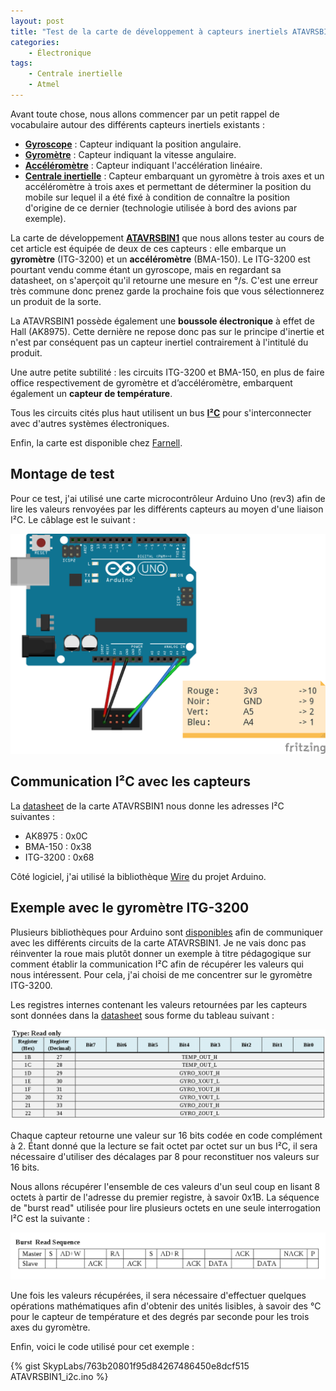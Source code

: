 ```yaml
---
layout: post
title: "Test de la carte de développement à capteurs inertiels ATAVRSBIN1 d'Atmel"
categories:
    - Électronique
tags:
    - Centrale inertielle
    - Atmel
---
```

Avant toute chose, nous allons commencer par un petit rappel de vocabulaire autour des différents capteurs inertiels existants :

* [**Gyroscope**][gyroscope] : Capteur indiquant la position angulaire.
* [**Gyromètre**][gyromètre] : Capteur indiquant la vitesse angulaire.
* [**Accéléromètre**][accéléromètre] : Capteur indiquant l'accélération linéaire.
* [**Centrale inertielle**][centrale_inertielle] : Capteur embarquant un gyromètre à trois axes et un accéléromètre à trois axes et permettant de déterminer la position du mobile sur lequel il a été fixé à condition de connaître la position d'origine de ce dernier (technologie utilisée à bord des avions par exemple).

La carte de développement [**ATAVRSBIN1**][ATAVRSBIN1] que nous allons tester au cours de cet article est équipée de deux de ces capteurs : elle embarque un **gyromètre** (ITG-3200) et un **accéléromètre** (BMA-150). Le ITG-3200 est pourtant vendu comme étant un gyroscope, mais en regardant sa datasheet, on s'aperçoit qu'il retourne une mesure en °/s. C'est une erreur très commune donc prenez garde la prochaine fois que vous sélectionnerez un produit de la sorte.

<!--more-->

La ATAVRSBIN1 possède également une **boussole électronique** à effet de Hall (AK8975). Cette dernière ne repose donc pas sur le principe d'inertie et n'est par conséquent pas un capteur inertiel contrairement à l'intitulé du produit.

Une autre petite subtilité : les circuits ITG-3200 et BMA-150, en plus de faire office respectivement de gyromètre et d’accéléromètre, embarquent également un **capteur de température**.

Tous les circuits cités plus haut utilisent un bus [**I²C**][i2c] pour s'interconnecter avec d'autres systèmes électroniques.

Enfin, la carte est disponible chez [Farnell][farnell].

## Montage de test

Pour ce test, j'ai utilisé une carte microcontrôleur Arduino Uno (rev3) afin de lire les valeurs renvoyées par les différents capteurs au moyen d'une liaison I²C. Le câblage est le suivant :

![Schéma du montage de test de la carte ATAVRSBIN1](/images/ATAVRSBIN1_wiring.png)

## Communication I²C avec les capteurs

La [datasheet][ATAVRSBIN1_datasheet] de la carte ATAVRSBIN1 nous donne les adresses I²C suivantes :

* AK8975 : 0x0C
* BMA-150 : 0x38
* ITG-3200 : 0x68

Côté logiciel, j'ai utilisé la bibliothèque [Wire][wire] du projet Arduino.

## Exemple avec le gyromètre ITG-3200

Plusieurs bibliothèques pour Arduino sont [disponibles][ATAVRSBIN1_libs] afin de communiquer avec les différents circuits de la carte ATAVRSBIN1. Je ne vais donc pas réinventer la roue mais plutôt donner un exemple à titre pédagogique sur comment établir la communication I²C afin de récupérer les valeurs qui nous intéressent. Pour cela, j'ai choisi de me concentrer sur le gyromètre ITG-3200.

Les registres internes contenant les valeurs retournées par les capteurs sont données dans la [datasheet][ITG3200_datasheet] sous forme du tableau suivant :

![Tableau des registres du ITG-3200](/images/ITG-3200_registers.png)

Chaque capteur retourne une valeur sur 16 bits codée en code complément à 2. Étant donné que la lecture se fait octet par octet sur un bus I²C, il sera nécessaire d'utiliser des décalages par 8 pour reconstituer nos valeurs sur 16 bits.

Nous allons récupérer l'ensemble de ces valeurs d'un seul coup en lisant 8 octets à partir de l'adresse du premier registre, à savoir 0x1B. La séquence de "burst read" utilisée pour lire plusieurs octets en une seule interrogation I²C est la suivante :

![Schéma d'une séquence de "burst read" pour le ITG-3200](/images/ITG-3200_burst_read.png)

Une fois les valeurs récupérées, il sera nécessaire d'effectuer quelques opérations mathématiques afin d'obtenir des unités lisibles, à savoir des °C pour le capteur de température et des degrés par seconde pour les trois axes du gyromètre.

Enfin, voici le code utilisé pour cet exemple :

{% gist SkypLabs/763b20801f95d84267486450e8dcf515 ATAVRSBIN1_i2c.ino %}

[gyroscope]: http://fr.wikipedia.org/wiki/Gyroscope
[gyromètre]: http://fr.wikipedia.org/wiki/Gyrom%C3%A8tre
[accéléromètre]: http://fr.wikipedia.org/wiki/Acc%C3%A9l%C3%A9rom%C3%A8tre
[centrale_inertielle]: http://fr.wikipedia.org/wiki/Centrale_%C3%A0_inertie
[ATAVRSBIN1]: http://fr.farnell.com/atmel/atavrsbin1/carte-inertial-capteur-9dof/dp/1972205
[i2c]: http://fr.wikipedia.org/wiki/I2C
[farnell]: http://fr.farnell.com/
[ATAVRSBIN1_datasheet]: http://www.atmel.com/Images/doc8354.pdf
[wire]: http://arduino.cc/en/reference/wire
[ATAVRSBIN1_libs]: https://github.com/jrowberg/i2cdevlib/tree/master/Arduino
[ITG3200_datasheet]: https://www.sparkfun.com/datasheets/Sensors/Gyro/PS-ITG-3200-00-01.4.pdf
